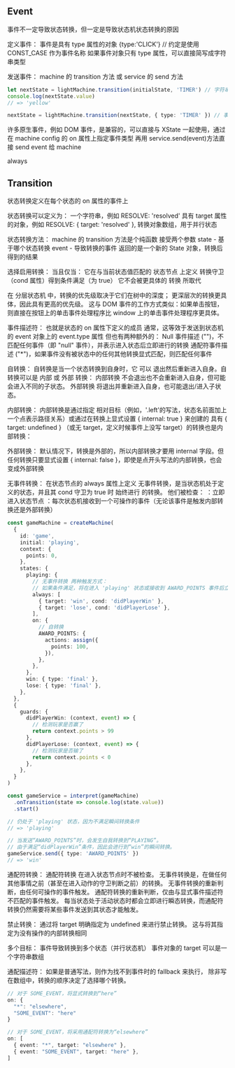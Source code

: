 ## Event

事件不一定导致状态转换，但一定是导致状态机状态转换的原因

定义事件：
事件是具有 type 属性的对象 {type:'CLICK'} // 约定是使用 CONST_CASE 作为事件名称
如果事件对象只有 type 属性，可以直接简写成字符串类型

发送事件：
machine 的 transition 方法
或 service 的 send 方法

```ts
let nextState = lightMachine.transition(initialState, 'TIMER') // 字符串事件
console.log(nextState.value)
// => 'yellow'

nextState = lightMachine.transition(nextState, { type: 'TIMER' }) // 事件对象
```

许多原生事件，例如 DOM 事件，是兼容的，可以直接与 XState 一起使用，通过在 machine config 的 on 属性上指定事件类型
再用 service.send(event)方法直接 send event 给 machine <!-- TODO -->

always <!-- TODO -->

## Transition

状态转换定义在每个状态的 on 属性的事件上

状态转换可以定义为：
一个字符串，例如 RESOLVE: 'resolved'
具有 target 属性的对象，例如 RESOLVE: { target: 'resolved' },
转换对象数组，用于并行状态

状态转换方法：
machine 的 transition 方法是个纯函数 接受两个参数
state - 基于哪个状态转换
event - 导致转换的事件
返回的是一个新的 State 对象，转换后得到的结果

选择启用转换：
当且仅当：
它在与当前状态值匹配的 状态节点 上定义
转换守卫（cond 属性）得到条件满足（为 true）
它不会被更具体的 转换 所取代

在 分层状态机 中，转换的优先级取决于它们在树中的深度； 更深层次的转换更具体，因此具有更高的优先级。 这与 DOM 事件的工作方式类似：如果单击按钮，则直接在按钮上的单击事件处理程序比 window 上的单击事件处理程序更具体。

事件描述符：
也就是状态的 on 属性下定义的成员
通常，这等效于发送到状态机的 event 对象上的 event.type 属性
但也有两种额外的：
Null 事件描述 ("")，不匹配任何事件（即 "null" 事件），并表示进入状态后立即进行的转换
通配符事件描述 ("\*")，如果事件没有被状态中的任何其他转换显式匹配，则匹配任何事件

自转换：
自转换是当一个状态转换到自身时，它 可以 退出然后重新进入自身。自转换可以是 内部 或 外部 转换：
内部转换 不会退出也不会重新进入自身，但可能会进入不同的子状态。
外部转换 将退出并重新进入自身，也可能退出/进入子状态。

内部转换：
内部转换是通过指定 相对目标（例如，'.left'的写法，状态名前面加上一个点表示路径关系）或通过在转换上显式设置 { internal: true } 来创建的
具有 { target: undefined } （或无 target，定义时候事件上没写 target）的转换也是内部转换：

外部转换：
默认情况下，转换是外部的，所以内部转换才要用 internal 字段。但任何转换只要显式设置 { internal: false }，即使是点开头写法的内部转换，也会变成外部转换

无事件转换：
在状态节点的 always 属性上定义
无事件转换，是当状态机处于定义的状态，并且其 cond 守卫为 true 时 始终进行 的转换。 他们被检查：
：立即进入状态节点
：每次状态机接收到一个可操作的事件（无论该事件是触发内部转换还是外部转换）

```ts
const gameMachine = createMachine(
  {
    id: 'game',
    initial: 'playing',
    context: {
      points: 0,
    },
    states: {
      playing: {
        // 无事件转换 两种触发方式：
        // 如果条件满足，将在进入 'playing' 状态或接收到 AWARD_POINTS 事件后立即转换为 'win' 或 'lose'。
        always: [
          { target: 'win', cond: 'didPlayerWin' },
          { target: 'lose', cond: 'didPlayerLose' },
        ],
        on: {
          // 自转换
          AWARD_POINTS: {
            actions: assign({
              points: 100,
            }),
          },
        },
      },
      win: { type: 'final' },
      lose: { type: 'final' },
    },
  },
  {
    guards: {
      didPlayerWin: (context, event) => {
        // 检测玩家是否赢了
        return context.points > 99
      },
      didPlayerLose: (context, event) => {
        // 检测玩家是否输了
        return context.points < 0
      },
    },
  }
)

const gameService = interpret(gameMachine)
  .onTransition(state => console.log(state.value))
  .start()

// 仍处于 'playing' 状态，因为不满足瞬间转换条件
// => 'playing'

// 当发送“AWARD_POINTS”时，会发生自我转换到“PLAYING”。
// 由于满足“didPlayerWin”条件，因此会进行到“win”的瞬间转换。
gameService.send({ type: 'AWARD_POINTS' })
// => 'win'
```

通配符转换：
通配符转换 在进入状态节点时不被检查。 无事件转换是，在做任何其他事情之前（甚至在进入动作的守卫判断之前）的转换。
无事件转换的重新判断，由任何可操作的事件触发。 通配符转换的重新判断，仅由与显式事件描述符不匹配的事件触发。
每当状态处于活动状态时都会立即进行瞬态转换，而通配符转换仍然需要将某些事件发送到其状态才能触发。

禁止转换：
通过将 target 明确指定为 undefined 来进行禁止转换。 这与将其指定为没有操作的内部转换相同

多个目标：
事件导致转换到多个状态（并行状态机）
事件对象的 target 可以是一个字符串数组<!-- TODO -->

通配描述符：
如果是普通写法，则作为找不到事件时的 fallback 来执行，
除非写在数组中，转换的顺序决定了选择哪个转换。

```ts
// 对于 SOME_EVENT，将显式转换到“here”
on: {
  "*": "elsewhere",
  "SOME_EVENT": "here"
}

// 对于 SOME_EVENT，将采用通配符转换为“elsewhere”
on: [
  { event: "*", target: "elsewhere" },
  { event: "SOME_EVENT", target: "here" },
]
```
